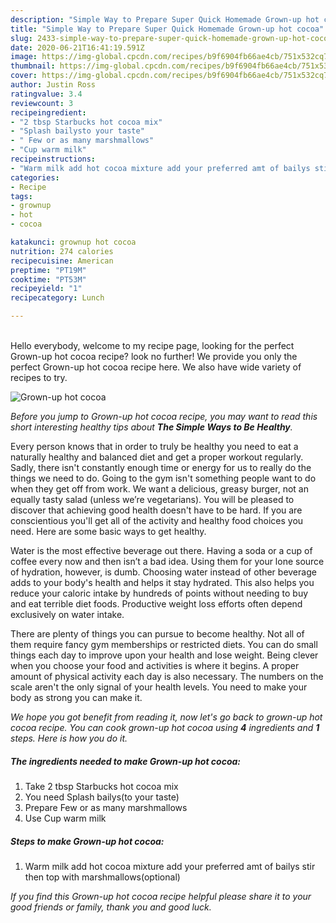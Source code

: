```yaml
---
description: "Simple Way to Prepare Super Quick Homemade Grown-up hot cocoa"
title: "Simple Way to Prepare Super Quick Homemade Grown-up hot cocoa"
slug: 2433-simple-way-to-prepare-super-quick-homemade-grown-up-hot-cocoa
date: 2020-06-21T16:41:19.591Z
image: https://img-global.cpcdn.com/recipes/b9f6904fb66ae4cb/751x532cq70/grown-up-hot-cocoa-recipe-main-photo.jpg
thumbnail: https://img-global.cpcdn.com/recipes/b9f6904fb66ae4cb/751x532cq70/grown-up-hot-cocoa-recipe-main-photo.jpg
cover: https://img-global.cpcdn.com/recipes/b9f6904fb66ae4cb/751x532cq70/grown-up-hot-cocoa-recipe-main-photo.jpg
author: Justin Ross
ratingvalue: 3.4
reviewcount: 3
recipeingredient:
- "2 tbsp Starbucks hot cocoa mix"
- "Splash bailysto your taste"
- " Few or as many marshmallows"
- "Cup warm milk"
recipeinstructions:
- "Warm milk add hot cocoa mixture add your preferred amt of bailys stir then top with marshmallows(optional)"
categories:
- Recipe
tags:
- grownup
- hot
- cocoa

katakunci: grownup hot cocoa 
nutrition: 274 calories
recipecuisine: American
preptime: "PT19M"
cooktime: "PT53M"
recipeyield: "1"
recipecategory: Lunch

---
```

<br>
Hello everybody, welcome to my recipe page, looking for the perfect Grown-up hot cocoa recipe? look no further! We provide you only the perfect Grown-up hot cocoa recipe here. We also have wide variety of recipes to try.
<br>


![Grown-up hot cocoa](https://img-global.cpcdn.com/recipes/b9f6904fb66ae4cb/751x532cq70/grown-up-hot-cocoa-recipe-main-photo.jpg)

<i>Before you jump to Grown-up hot cocoa recipe, you may want to read this short interesting healthy tips about <strong>The Simple Ways to Be Healthy</strong>.</i>

Every person knows that in order to truly be healthy you need to eat a naturally healthy and balanced diet and get a proper workout regularly. Sadly, there isn't constantly enough time or energy for us to really do the things we need to do. Going to the gym isn't something people want to do when they get off from work. We want a delicious, greasy burger, not an equally tasty salad (unless we’re vegetarians). You will be pleased to discover that achieving good health doesn't have to be hard. If you are conscientious you'll get all of the activity and healthy food choices you need. Here are some basic ways to get healthy.

Water is the most effective beverage out there. Having a soda or a cup of coffee every now and then isn’t a bad idea. Using them for your lone source of hydration, however, is dumb. Choosing water instead of other beverage adds to your body's health and helps it stay hydrated. This also helps you reduce your caloric intake by hundreds of points without needing to buy and eat terrible diet foods. Productive weight loss efforts often depend exclusively on water intake.

There are plenty of things you can pursue to become healthy. Not all of them require fancy gym memberships or restricted diets. You can do small things each day to improve upon your health and lose weight. Being clever when you choose your food and activities is where it begins. A proper amount of physical activity each day is also necessary. The numbers on the scale aren't the only signal of your health levels. You need to make your body as strong you can make it. 


<i>We hope you got benefit from reading it, now let's go back to grown-up hot cocoa recipe. You can cook grown-up hot cocoa using <strong>4</strong> ingredients and <strong>1</strong> steps. Here is how you do it.
</i>

##### The ingredients needed to make Grown-up hot cocoa:

1. Take 2 tbsp Starbucks hot cocoa mix
1. You need Splash bailys(to your taste)
1. Prepare  Few or as many marshmallows
1. Use Cup warm milk


##### Steps to make Grown-up hot cocoa:

1. Warm milk add hot cocoa mixture add your preferred amt of bailys stir then top with marshmallows(optional)


<i>If you find this Grown-up hot cocoa recipe helpful please share it to your good friends or family, thank you and good luck.</i>
